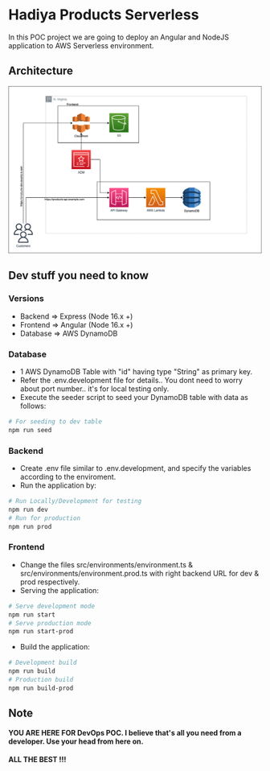 # Hadiya Products Serverless

In this POC project we are going to deploy an Angular and NodeJS application to AWS Serverless environment.

## Architecture

![Architecture Diagram](./images/hadiya-products-serverless-s3.png)

## Dev stuff you need to know

### Versions

- Backend => Express (Node 16.x +)
- Frontend => Angular (Node 16.x +)
- Database => AWS DynamoDB

### Database

- 1 AWS DynamoDB Table with "id" having type "String" as primary key.
- Refer the .env.development file for details.. You dont need to worry about port number.. it's for local testing only.
- Execute the seeder script to seed your DynamoDB table with data as follows:
```bash
# For seeding to dev table
npm run seed
```

### Backend

- Create .env file similar to .env.development, and specify the variables according to the enviroment.
- Run the application by:
```bash
# Run Locally/Development for testing
npm run dev
# Run for production
npm run prod
```

### Frontend

- Change the files src/environments/environment.ts & src/environments/environment.prod.ts with right backend URL for dev & prod respectively.
- Serving the application:
```bash
# Serve development mode
npm run start
# Serve production mode
npm run start-prod
```
- Build the application:
```bash
# Development build
npm run build
# Production build
npm run build-prod
```

## Note

**YOU ARE HERE FOR DevOps POC. I believe that's all you need from a developer. Use your head from here on.**

#### ALL THE BEST !!!
